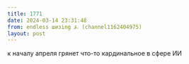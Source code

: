 ```yaml
---
title: 1771
date: 2024-03-14 23:31:48
from: endless шизing ⍼ (channel1162404975)
layout: post
---
```


к началу апреля грянет что-то кардинальное в сфере ИИ
